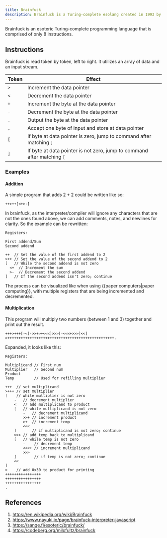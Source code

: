 ```yaml
---
title: Brainfuck
description: Brainfuck is a Turing-complete esolang created in 1993 by Urban Müller.
---
```


Brainfuck is an esoteric Turing-complete programming language that is comprised of only 8 instructions.

## Instructions

Brainfuck is read token by token, left to right. It utilizes an array of data and an input stream.

Token | Effect
--- | ---
`>` | Increment the data pointer
`<` | Decrement the data pointer
`+` | Increment the byte at the data pointer
`-` | Decrement the byte at the data pointer
`.` | Output the byte at the data pointer
`,` | Accept one byte of input and store at data pointer
`[` | If byte at data pointer is zero, jump to command after matching `]` 
`]` | If byte at data pointer is not zero, jump to command after matching `[` 

### Examples

#### Addition

A simple program that adds 2 + 2 could be written like so:

```brainfuck
++>++[<+>-]
```

In brainfuck, as the interpreter/compiler will ignore any characters that are not the ones found above, we can add comments, notes, and newlines for clarity. So the example can be rewritten:

```brainfuck
Registers:

First addend/Sum
Second addend

++  // Set the value of the first addend to 2
>++ // Set the value of the second addend to 2
[   // While the second addend is not zero
  <+  // Increment the sum
  >-  // Decrement the second addend
]   // If the second addend isn't zero; continue
```

The process can be visualized like when using {{paper computers|paper computing}}, with multiple registers that are being incremented and decremented.

#### Multiplication

This program will multiply two numbers (between 1 and 3) together and print out the result.

```
+++>+++[-<[->>+>+<<<]>>>[-<<<+>>>]<<]
>++++++++++++++++++++++++++++++++++++++++++++++++.
```

Expanded, it looks like this:

```brainfuck
Registers:

Multiplicand // First num
Multiplier   // Second num
Product
Temp         // Used for refilling multiplier

+++  // set multiplicand
>+++ // set multiplier
[    // while multiplier is not zero
    -   // decrement multiplier
    <   // add multiplicand to product
    [   // while multiplicand is not zero
        -   // decrement multiplicand
        >>+ // increment product
        >+  // increment temp
        <<<
    ]       // if multiplicand is not zero; continue
    >>> // add temp back to multiplicand
    [   // while temp is not zero
        -    // decrement temp
        <<<+ // increment multiplicand
        >>>
    ]        // if temp is not zero; continue
    <<
]
>    // add 0x30 to product for printing
++++++++++++++++
++++++++++++++++
++++++++++++++++
.

```

## References

1. https://en.wikipedia.org/wiki/Brainfuck
1. https://www.nayuki.io/page/brainfuck-interpreter-javascript
1. https://sange.fi/esoteric/brainfuck/
1. https://codeberg.org/milofultz/brainfuck
